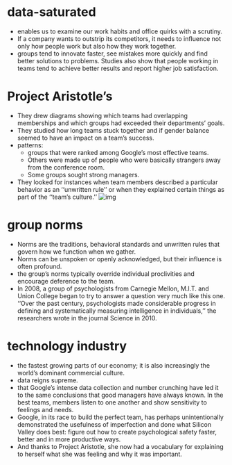 # data-saturated
* enables us to examine our work habits and office quirks with a scrutiny.
* If a company wants to outstrip its competitors, it needs to influence not only how people work but also how they work together.
* groups tend to innovate faster, see mistakes more quickly and find better solutions to problems. Studies also show that people 
 working in teams tend to achieve better results and report higher job satisfaction. 

# Project Aristotle’s
* They drew diagrams showing which teams had overlapping memberships and which groups had exceeded their departments’ goals. 
* They studied how long teams stuck together and if gender balance seemed to have an impact on a team’s success.
* patterns:
  * groups that were ranked among Google’s most effective teams.
  * Others were made up of people who were basically strangers away from the conference room.
  * Some groups sought strong managers.
 * They looked for instances when team members described a particular behavior as an ‘‘unwritten rule’’ or when they explained certain things as part of the ‘‘team’s culture.’’
 ![img](https://static01.nyt.com/images/2016/02/28/magazine/28mag-teams2/28mag-teams2-jumbo.jpg?quality=90&auto=webp)
 
# group norms
 * Norms are the traditions, behavioral standards and unwritten rules that govern how we function when we gather.
 * Norms can be unspoken or openly acknowledged, but their influence is often profound.
 * the group’s norms typically override individual proclivities and encourage deference to the team.
 * In 2008, a group of psychologists from Carnegie Mellon, M.I.T. and Union College began to try to answer a question very much like this one. ‘‘Over the past century, 
   psychologists made considerable progress in defining and systematically measuring intelligence in individuals,’’ the researchers wrote in the journal Science in 2010.
   
# technology industry
 * the fastest growing parts of our economy; it is also increasingly the world’s dominant commercial culture.
 * data reigns supreme.
 * that Google’s intense data collection and number crunching have led it to the same conclusions that good managers have always known. 
  In the best teams, members listen to one another and show sensitivity to feelings and needs.
 * Google, in its race to build the perfect team, has perhaps unintentionally demonstrated the usefulness of imperfection and done what Silicon Valley does best:
  figure out how to create psychological safety faster, better and in more productive ways.
 * And thanks to Project Aristotle, she now had a vocabulary for explaining to herself what she was feeling and why it was important. 
 
